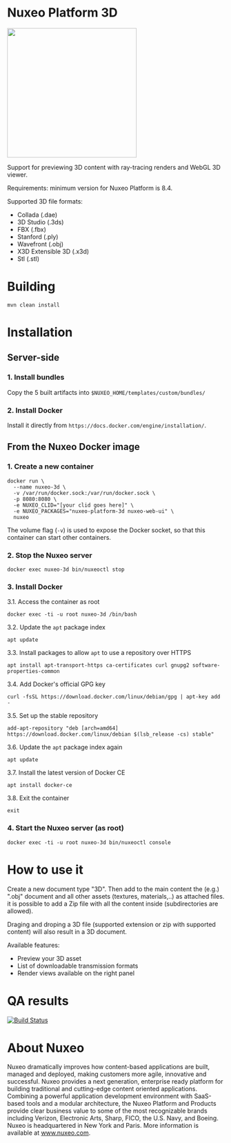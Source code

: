 # Nuxeo Platform 3D

<img src="3D-Preview-Example.png" width="300"/>

Support for previewing 3D content with ray-tracing renders and WebGL 3D viewer.

Requirements: minimum version for Nuxeo Platform is 8.4.

Supported 3D file formats:

* Collada (.dae)
* 3D Studio (.3ds)
* FBX (.fbx)
* Stanford (.ply)
* Wavefront (.obj)
* X3D Extensible 3D (.x3d)
* Stl (.stl)

# Building

    mvn clean install

# Installation

## Server-side

### 1. Install bundles
Copy the 5 built artifacts into `$NUXEO_HOME/templates/custom/bundles/`

### 2. Install Docker
Install it directly from `https://docs.docker.com/engine/installation/`.

## From the Nuxeo Docker image

### 1. Create a new container
```
docker run \
  --name nuxeo-3d \
  -v /var/run/docker.sock:/var/run/docker.sock \
  -p 8080:8080 \
  -e NUXEO_CLID="[your clid goes here]" \
  -e NUXEO_PACKAGES="nuxeo-platform-3d nuxeo-web-ui" \
  nuxeo
```
The volume flag (`-v`) is used to expose the Docker socket, so that this container can start other containers.

### 2. Stop the Nuxeo server
```
docker exec nuxeo-3d bin/nuxeoctl stop
```

### 3. Install Docker
3.1. Access the container as root
```
docker exec -ti -u root nuxeo-3d /bin/bash
```
3.2. Update the `apt` package index
```
apt update
```
3.3. Install packages to allow `apt` to use a repository over HTTPS
```
apt install apt-transport-https ca-certificates curl gnupg2 software-properties-common
```
3.4. Add Docker's official GPG key
```
curl -fsSL https://download.docker.com/linux/debian/gpg | apt-key add -
```
3.5. Set up the stable repository
```
add-apt-repository "deb [arch=amd64] https://download.docker.com/linux/debian $(lsb_release -cs) stable"
```
3.6. Update the `apt` package index again
```
apt update
```
3.7. Install the latest version of Docker CE
```
apt install docker-ce
```
3.8. Exit the container
```
exit
```

### 4. Start the Nuxeo server (as root)
```
docker exec -ti -u root nuxeo-3d bin/nuxeoctl console
``` 

# How to use it
Create a new document type "3D".
Then add to the main content the (e.g.) ".obj" document and all other assets (textures, materials,..) as attached files.
it is possible to add a Zip file with all the content inside (subdirectories are allowed).

Draging and droping a 3D file (supported extension or zip with supported content) will also result in a 3D document.

Available features: 
- Preview your 3D asset
- List of downloadable transmission formats
- Render views available on the right panel

# QA results

[![Build Status](https://qa.nuxeo.org/jenkins/buildStatus/icon?job=master/addons_nuxeo-platform-3d-master)](https://qa.nuxeo.org/jenkins/job/master/job/addons_nuxeo-platform-3d-master/)

# About Nuxeo

Nuxeo dramatically improves how content-based applications are built, managed and deployed, making customers more agile, innovative and successful. Nuxeo provides a next generation, enterprise ready platform for building traditional and cutting-edge content oriented applications. Combining a powerful application development environment with SaaS-based tools and a modular architecture, the Nuxeo Platform and Products provide clear business value to some of the most recognizable brands including Verizon, Electronic Arts, Sharp, FICO, the U.S. Navy, and Boeing. Nuxeo is headquartered in New York and Paris. More information is available at www.nuxeo.com.
